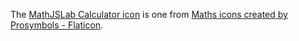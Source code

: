 The [MathJSLab Calculator icon](https://www.flaticon.com/free-icon/math_746960) is one from [Maths icons created by Prosymbols - Flaticon](https://www.flaticon.com/free-icons/maths).
